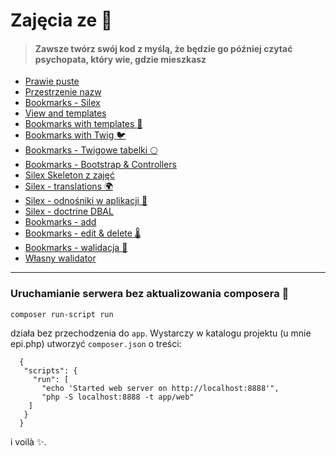 # Zajęcia ze :elephant:

> #### Zawsze twórz swój kod z myślą, że będzie go później czytać psychopata, który wie, gdzie mieszkasz

* [Prawie puste](https://github.com/anna-wro/epi.php/tree/master/starting%20point)
* [Przestrzenie nazw](https://github.com/anna-wro/epi.php/tree/master/przestrzenie%20nazw)
* [Bookmarks - Silex ](https://github.com/anna-wro/epi.php/tree/master/bookmarks%20-%20silex)
* [View and templates](https://github.com/anna-wro/epi.php/tree/master/view%20and%20templates)
* [Bookmarks with templates :elephant:](https://github.com/anna-wro/epi.php/tree/master/bookmarks%20with%20templates)
* [Bookmarks with Twig :bird:](https://github.com/anna-wro/epi.php/tree/master/bookmarks%20with%20twig)
* [Bookmarks - Twigowe tabelki :full_moon:](https://github.com/anna-wro/epi.php/tree/master/bookmarks%20-%20twig%20tables)
* [Bookmarks - Bootstrap & Controllers](https://github.com/anna-wro/epi.php/tree/master/bookmarks%20-%20controllers)
* [Silex Skeleton z zajęć](https://github.com/anna-wro/epi.php/tree/master/Silex%20Skeleton)
* [Silex - translations :earth_africa:](https://github.com/anna-wro/epi.php/tree/master/Silex%20-%20translations)
* [Silex - odnośniki w aplikacji :link:](https://github.com/anna-wro/epi.php/tree/master/Silex%20-%20odno%C5%9Bniki)
* [Silex - doctrine DBAL](https://github.com/anna-wro/epi.php/tree/master/Silex%20-%20doctrine%20DBAL)
* [Bookmarks - add](https://github.com/anna-wro/epi.php/tree/master/Bookmarks%20-%20type%20%26%20add)
* [Bookmarks - edit & delete :thermometer:](https://github.com/anna-wro/epi.php/tree/master/Bookmarks%20-%20edit%20%26%20delete)
* [Bookmarks - walidacja :pill:](https://github.com/anna-wro/epi.php/tree/master/Bookmarks%20-%20walidacja)
* [Własny walidator](https://github.com/anna-wro/epi.php/tree/master/w%C5%82asny%20walidator)

***

### Uruchamianie serwera bez aktualizowania composera :rabbit2: 

    composer run-script run
  
  działa bez przechodzenia do `app`. Wystarczy w katalogu projektu (u mnie epi.php) utworzyć `composer.json` o treści: 
  
      {
       "scripts": {
         "run": [
           "echo 'Started web server on http://localhost:8888'",
           "php -S localhost:8888 -t app/web"
        ]
       }
      }

i voilà :sparkles:.
